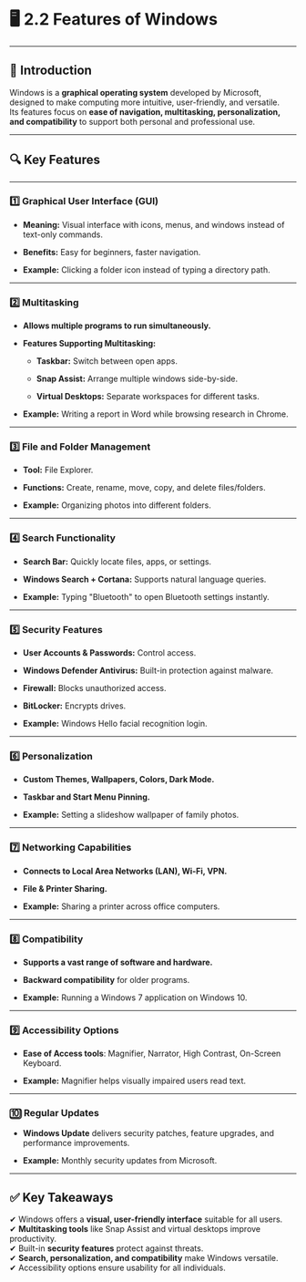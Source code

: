 
# 🖥 **2.2 Features of Windows**

---

## **📌 Introduction**

Windows is a **graphical operating system** developed by Microsoft, designed to make computing more intuitive, user-friendly, and versatile.  
Its features focus on **ease of navigation, multitasking, personalization, and compatibility** to support both personal and professional use.

---

## **🔍 Key Features**

---

### **1️⃣ Graphical User Interface (GUI)**

- **Meaning:** Visual interface with icons, menus, and windows instead of text-only commands.
    
- **Benefits:** Easy for beginners, faster navigation.
    
- **Example:** Clicking a folder icon instead of typing a directory path.
    

---

### **2️⃣ Multitasking**

- **Allows multiple programs to run simultaneously.**
    
- **Features Supporting Multitasking:**
    
    - **Taskbar:** Switch between open apps.
        
    - **Snap Assist:** Arrange multiple windows side-by-side.
        
    - **Virtual Desktops:** Separate workspaces for different tasks.
        
- **Example:** Writing a report in Word while browsing research in Chrome.
    

---

### **3️⃣ File and Folder Management**

- **Tool:** File Explorer.
    
- **Functions:** Create, rename, move, copy, and delete files/folders.
    
- **Example:** Organizing photos into different folders.
    

---

### **4️⃣ Search Functionality**

- **Search Bar:** Quickly locate files, apps, or settings.
    
- **Windows Search + Cortana:** Supports natural language queries.
    
- **Example:** Typing "Bluetooth" to open Bluetooth settings instantly.
    

---

### **5️⃣ Security Features**

- **User Accounts & Passwords:** Control access.
    
- **Windows Defender Antivirus:** Built-in protection against malware.
    
- **Firewall:** Blocks unauthorized access.
    
- **BitLocker:** Encrypts drives.
    
- **Example:** Windows Hello facial recognition login.
    

---

### **6️⃣ Personalization**

- **Custom Themes, Wallpapers, Colors, Dark Mode.**
    
- **Taskbar and Start Menu Pinning.**
    
- **Example:** Setting a slideshow wallpaper of family photos.
    

---

### **7️⃣ Networking Capabilities**

- **Connects to Local Area Networks (LAN), Wi-Fi, VPN.**
    
- **File & Printer Sharing.**
    
- **Example:** Sharing a printer across office computers.
    

---

### **8️⃣ Compatibility**

- **Supports a vast range of software and hardware.**
    
- **Backward compatibility** for older programs.
    
- **Example:** Running a Windows 7 application on Windows 10.
    

---

### **9️⃣ Accessibility Options**

- **Ease of Access tools**: Magnifier, Narrator, High Contrast, On-Screen Keyboard.
    
- **Example:** Magnifier helps visually impaired users read text.
    

---

### **🔟 Regular Updates**

- **Windows Update** delivers security patches, feature upgrades, and performance improvements.
    
- **Example:** Monthly security updates from Microsoft.
    

---

## ✅ **Key Takeaways**

✔ Windows offers a **visual, user-friendly interface** suitable for all users.  
✔ **Multitasking tools** like Snap Assist and virtual desktops improve productivity.  
✔ Built-in **security features** protect against threats.  
✔ **Search, personalization, and compatibility** make Windows versatile.  
✔ Accessibility options ensure usability for all individuals.
